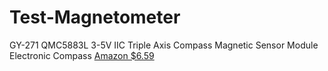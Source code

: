 # Test-Magnetometer

GY-271 QMC5883L 3-5V IIC Triple Axis Compass Magnetic Sensor Module Electronic Compass 
[Amazon $6.59](https://www.amazon.com/dp/B008V9S64E?psc=1&ref=ppx_yo2ov_dt_b_product_details)
